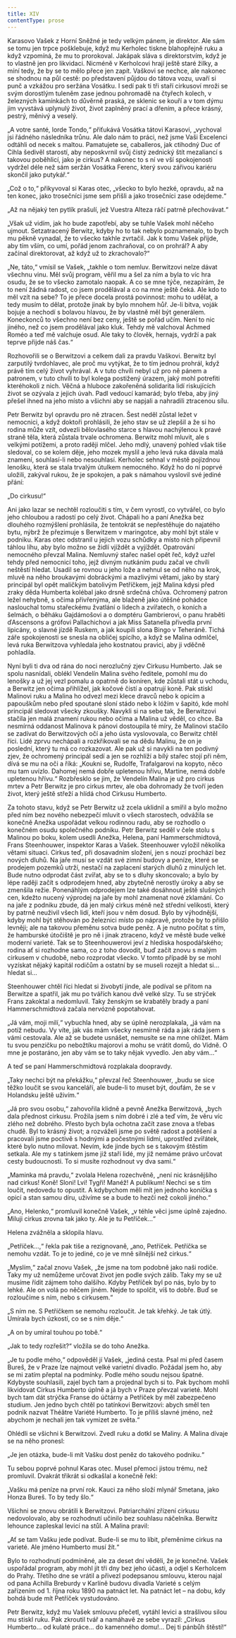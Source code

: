 ```yaml
---
title: XIV
contentType: prose
---
```


<section>

Karasovo Vašek z Horní Sněžné je tedy velkým pánem, je direktor. Ale sám se tomu jen trpce pošklebuje, když mu Kerholec tiskne blahopřejně ruku a když vzpomíná, že mu to prorokoval. Jakápak sláva s direktorstvím, když je to vlastně jen pro likvidaci. Nicméně v Kerholcovi hrají ještě staré žilky, a míní tedy, že by se to mělo přece jen zapít. Vaškovi se nechce, ale nakonec se shodnou na půl cestě: po představení půjdou do tátova vozu, uvaří si punč a vzkážou pro seržána Vosátku. I sedí pak ti tři staří cirkusoví mroži se svým dorostlým tuleněm zase jednou pohromadě na čtyřech kolech, v železných kamínkách to důvěrně praská, ze sklenic se kouří a v tom dýmu jim vyvstává uplynulý život, život zaplněný prací a dřením, a přece krásný, pestrý, měnivý a veselý.

„A votre santé, lorde Tondo,“ přiťukává Vosátka tátovi Karasovi, „vychoval jsi řádného následníka trůnu. Ale dalo nám to práci, než jsme Vaši Excelenci odtáhli od necek s maltou. Pamatujete se, caballeros, jak ctihodný Duc of Cihla šedivěl starostí, aby neposkvrnil svůj čistý zednický štít mezaliancí s takovou poběhlicí, jako je cirkus? A nakonec to s ní ve vší spokojenosti vydržel déle než sám seržán Vosátka Ferenc, který svou zářivou kariéru skončil jako putykář.“

„Což o to,“ přikyvoval si Karas otec, „všecko to bylo hezké, opravdu, až na ten konec, jako trosečníci jsme sem přišli a jako trosečníci zase odejdeme.“

„Až na nějaký ten pytlík prašulí, jež Vuestra Alteza ráčí patrně přechovávat.“

„Však už vidím, jak ho bude zapotřebí, aby se tuhle Vašek mohl něčeho ujmout. Setzatracený Berwitz, kdyby ho to tak nebylo poznamenalo, to bych mu pěkně vynadal, že to všecko takhle zvrtačil. Jak k tomu Vašek přijde, aby tím vším, co umí, pořád jenom zachraňoval, co on prohrál? A aby začínal direktorovat, až když už to zkrachovalo?“

„Ne, táto,“ vmísil se Vašek, „takhle o tom nemluv. Berwitzovi nelze dávat všechnu vinu. Měl svůj program, věřil mu a šel za ním a byla to víc hra osudu, že se to všecko zamotalo naopak. A co se mne týče, nezapírám, že to není žádná radost, co jsem prodělával a co na mne ještě čeká. Ale kdo to měl vzít na sebe? To je přece docela prostá povinnost: mohu to udělat, a tedy musím to dělat, protože jinak by bylo mnohem hůř. Je-li bitva, voják bojuje a nechodí s bolavou hlavou, že by vlastně měl být generálem. Koneckonců to všechno není bez ceny, ještě se pořád učím. Není to nic jiného, než co jsem prodělával jako kluk. Tehdy mě valchoval Achmed Roméo a teď mě valchuje osud. Ale taky to člověk, hernajs, vydrží a pak teprve přijde náš čas.“

Rozhovořili se o Berwitzovi a celkem dali za pravdu Vaškovi. Berwitz byl zarputilý tvrdohlavec, ale proč mu vytýkat, že to tím jednou prohrál, když právě tím celý život vyhrával. A v tuto chvíli nebyl už pro ně pánem a patronem, v tuto chvíli to byl kolega postižený úrazem, jaký mohl potrefiti kteréhokoli z nich. Věčná a hluboce zakořeněná solidarita lidí riskujících život se ozývala z jejich úvah. Padl vedoucí kamarád; bylo třeba, aby jiný přešel ihned na jeho místo a všichni aby se napjali a nahradili ztracenou sílu.

Petr Berwitz byl opravdu pro ně ztracen. Šest neděl zůstal ležet v nemocnici, a když doktoři prohlásili, že jeho stav se už zlepšil a že si ho rodina může vzít, odvezli bělovlasého starce s hlavou nachýlenou k pravé straně těla, která zůstala trvale ochromena. Berwitz mohl mluvit, ale s velkými potížemi, a proto raději mlčel. Jeho mdlý, unavený pohled však tiše sledoval, co se kolem děje, jeho mozek myslil a jeho levá ruka dávala malá znamení, souhlasí-li nebo nesouhlasí. Kerholec sehnal v městě pojízdnou lenošku, která se stala trvalým útulkem nemocného. Když ho do ní poprvé uložili, zakýval rukou, že je spokojen, a pak s námahou vyslovil své jediné přání:

„Do cirkusu!“

Ani jako lazar se nechtěl rozloučiti s tím, v čem vyrostl, co vytvářel, co bylo jeho chloubou a radostí po celý život. Chápali ho a paní Anežka bez dlouhého rozmýšlení prohlásila, že tentokrát se nepřestěhuje do najatého bytu, nýbrž že přezimuje s Berwitzem v maringotce, aby mohl být stále v podniku. Karas otec odstranil u jejich vozu schůdky a místo nich připevnil táhlou líhu, aby bylo možno se židlí vjíždět a vyjíždět. Opatrování nemocného převzal Malina. Nemluvný stařec našel opět řeč, když uzřel tehdy před nemocnicí toho, jejž divným nutkáním pudu začal ve chvíli neštěstí hledat. Usadil se rovnou u jeho lože a nehnul se od něho na krok, mluvě na něho broukavými dobráckými a mazlivými větami, jako by starý principál byl opět maličkým batolivým Petříčkem, jejž Malina kdysi před zraky děda Humberta kolébal jako drsně srdečná chůva. Ochromený patron ležel nehybně, s očima přivřenýma, ale blaženě jako útěšné pohádce naslouchal tomu stařeckému žvatlání o lidech a zvířatech, o koních a šelmách, o běháku Gajdámošovi a o domptéru Gambrierovi, o panu hraběti ďAscensons a grófovi Pallachichovi a jak Miss Satanella přivedla první lipicány, o slavné jízdě Ruskem, a jak koupili slona Bingo v Teheráně. Tichá záře spokojenosti se snesla na obličej spícího, a když se Malina odmlčel, levá ruka Berwitzova vyhledala jeho kostnatou pravici, aby ji vděčně pohladila.

Nyní byli ti dva od rána do noci nerozlučný zjev Cirkusu Humberto. Jak se spolu nasnídali, oblékl Vendelín Malina svého ředitele, pomohl mu do lenošky a už jej vezl pomalu a opatrně do koníren, kde zůstali stát u vchodu, a Berwitz jen očima přihlížel, jak kočové čistí a opatrují koně. Pak stiskl Malinovi ruku a Malina ho odvezl mezi klece dravců nebo k opicím a papouškům nebo před spoutané sloní stádo nebo k lóžím v šapitó, kde mohl principál sledovat všecky zkoušky. Navykli si na sebe tak, že Berwitzovi stačila jen malá znamení rukou nebo očima a Malina už věděl, co chce. Ba nesmírná oddanost Malinova k pánovi dostoupila té míry, že Malinovi stačilo se zadívat do Berwitzových očí a jeho ústa vyslovovala, co Berwitz chtěl říci. Lidé zprvu nechápali a rozkřikovali se na dědu Malinu, že on je poslední, který tu má co rozkazovat. Ale pak už si navykli na ten podivný zjev, že ochromený principál sedí a jen se rozhlíží a bílý stařec stojí při něm, dívá se mu na oči a říká: „Koukni se, Rudolfe, Trafalgarovi na kopyto, něco mu tam uvízlo. Dahomej nemá dobře upletenou hřívu, Martine, nemá dobře upletenou hřívu.“ Rozbřesklo se jim, že Vendelín Malina je už pro cirkus mrtev a Petr Berwitz je pro cirkus mrtev, ale oba dohromady že tvoří jeden život, který ještě střeží a hlídá chod Cirkusu Humberto.

Za tohoto stavu, když se Petr Berwitz už zcela uklidnil a smířil a bylo možno před ním bez nového nebezpečí mluvit o všech starostech, odvážila se konečně Anežka uspořádat velkou rodinnou radu, aby se rozhodlo o konečném osudu společného podniku. Petr Berwitz seděl v čele stolu s Malinou po boku, kolem usedli Anežka, Helena, paní Hammerschmidtová, Frans Steenhouwer, inspektor Karas a Vašek. Steenhouwer vyložil několika větami situaci. Cirkus teď, při dosavadním složení, jen s nouzí prochází bez nových dluhů. Na jaře musí se vzdát své zimní budovy a peníze, které se prodejem pozemků utrží, nestačí na zaplacení starých dluhů z minulých let. Bude nutno odprodat část zvířat, aby se to s dluhy skoncovalo; a bylo by lépe raději začít s odprodejem hned, aby zbytečně nerostly úroky a aby se zmenšila režie. Ponenáhlým odprodejem lze také dosáhnout ještě slušných cen, kdežto nucený výprodej na jaře by mohl znamenat nové zklamání. Co na jaře z podniku zbude, dá jen malý cirkus méně než střední velikosti, který by patrně neuživil všech lidí, kteří jsou v něm dosud. Bylo by výhodnější, kdyby mohl být stěhován po železnici místo po nápravě, protože by to přišlo levněji; ale na takovou přeměnu sotva bude peněz. A je nutno počítat s tím, že hamburské útočiště je pro ně i jinak ztraceno, když ve městě bude velké moderní varieté. Tak se to Steenhouwerovi jeví z hlediska hospodářského; rodina ať si rozhodne sama, co z toho dovodit, buď začít znovu s malým cirkusem v chudobě, nebo rozprodat všecko. V tomto případě by se mohl vyzískat nějaký kapitál rodičům a ostatní by se museli rozejít a hledat si… hledat si…

Steenhouwer chtěl říci hledat si živobytí jinde, ale podíval se přitom na Berwitze a spatřil, jak mu po tvářích kanou dvě velké slzy. Tu se strýček Frans zakoktal a nedomluvil. Taky ženským se krabatěly brady a paní Hammerschmidtová začala nervózně popotahovat.

„Já vám, moji milí,“ vybuchla hned, aby se úplně nerozplakala, „já vám na potíž nebudu. Vy víte, jak vás mám všecky nesmírně ráda a jak ráda jsem s vámi cestovala. Ale až se budete usnášet, nemusíte se na mne ohlížet. Mám tu svou penzičku po nebožtíku majorovi a mohu se vrátit domů, do Vídně. O mne je postaráno, jen aby vám se to taky nějak vyvedlo. Jen aby vám…“

A teď se paní Hammerschmidtová rozplakala doopravdy.

„Taky nechci být na překážku,“ převzal řeč Steenhouwer, „budu se sice těžko loučit se svou kanceláří, ale bude-li to muset být, doufám, že se v Holandsku ještě uživím.“

„Já pro svou osobu,“ zahovořila klidně a pevně Anežka Berwitzová, „bych dala přednost cirkusu. Prožila jsem s ním dobré i zlé a teď vím, že věru víc zlého než dobrého. Přesto bych byla ochotna začít zase znova a třebas chudě. Byl to krásný život; a rozváželi jsme po světě radost a potěšení a pracovali jsme poctivě s hodnými a počestnými lidmi, uprostřed zvířátek, které bylo nutno milovat. Nevím, kde jinde bych se s takovým štěstím setkala. Ale my s tatínkem jsme již staří lidé, my již nemáme právo určovat cesty budoucnosti. To si musíte rozhodnout vy dva sami.“

„Maminka má pravdu,“ zvolala Helena rozechvěně, „není nic krásnějšího nad cirkus! Koně! Sloni! Lvi! Tygři! Manéž! A publikum! Nechci se s tím loučit, nedovedu to opustit. A kdybychom měli mít jen jednoho koníčka s opicí a stan samou díru, uživíme se a bude to hezčí než cokoli jiného.“

„Ano, Helenko,“ promluvil konečně Vašek, „v téhle věci jsme úplně zajedno. Miluji cirkus zrovna tak jako ty. Ale je tu Petříček…“

Helena zvážněla a sklopila hlavu.

„Petříček…,“ řekla pak tiše a rezignovaně, „ano, Petříček. Petříčka se nemohu vzdát. To je to jediné, co je ve mně silnější než cirkus.“

„Myslím,“ začal znovu Vašek, „že jsme na tom podobně jako naši rodiče. Taky my už nemůžeme určovat život jen podle svých zálib. Taky my se už musíme řídit zájmem toho dalšího. Kdyby Petříček byl po nás, bylo by to lehké. Ale on volá po něčem jiném. Nejde to spolčit, víš to dobře. Buď se rozloučíme s ním, nebo s cirkusem.“

„S ním ne. S Petříčkem se nemohu rozloučit. Je tak křehký. Je tak útlý. Umírala bych úzkostí, co se s ním děje.“

„A on by umíral touhou po tobě.“

„Jak to tedy rozřešit?“ vložila se do toho Anežka.

„Je tu podle mého,“ odpověděl jí Vašek, „jediná cesta. Psal mi před časem Bureš, že v Praze lze najmout velké varietní divadlo. Požádal jsem ho, aby se mi zatím přeptal na podmínky. Podle mého soudu nejsou špatné. Kdybyste souhlasili, zajel bych tam a projednal bych si to. Pak bychom mohli likvidovat Cirkus Humberto úplně a já bych v Praze převzal varieté. Mohl bych tam dát strýčka Franse do účtárny a Petříček by měl zabezpečeno studium. Jen jedno bych chtěl po tatínkovi Berwitzovi: abych směl ten podnik nazvat Théâtre Variété Humberto. To je příliš slavné jméno, než abychom je nechali jen tak vymizet ze světa.“

Ohlédli se všichni k Berwitzovi. Zvedl ruku a dotkl se Maliny. A Malina dívaje se na něho pronesl:

„Je jen otázka, bude-li mít Vašku dost peněz do takového podniku.“

Tu sebou poprvé pohnul Karas otec. Musel přemoci jistou trému, než promluvil. Dvakrát třikrát si odkašlal a konečně řekl:

„Vašku má peníze na první rok. Kauci za něho složí mlynář Smetana, jako Honza Bureš. To by tedy šlo.“

Všichni se znovu obrátili k Berwitzovi. Patriarchální zřízení cirkusu nedovolovalo, aby se rozhodnutí učinilo bez souhlasu náčelníka. Berwitz lehounce zapleskal levicí na stůl. A Malina pravil:

„Ať se tam Vašku jede podívat. Bude-li se mu to líbit, přeměníme cirkus na varieté. Ale jméno Humberto musí žít.“

Bylo to rozhodnutí podmíněné, ale za deset dní věděli, že je konečné. Vašek uspořádal program, aby mohl jít tři dny bez jeho účasti, a odjel s Kerholcem do Prahy. Třetího dne se vrátil a přivezl podepsanou smlouvu, kterou najal od pana Achilla Breburdy v Karlíně budovu divadla Varieté s celým zařízením od 1. října roku 1890 na patnáct let. Na patnáct let – na dobu, kdy bohdá bude mít Petříček vystudováno.

Petr Berwitz, když mu Vašek smlouvu přečetl, vytáhl levici a strašlivou silou mu stiskl ruku. Pak zkroutil tvář a namáhavě ze sebe vyrazil: „Cirkus Humberto… od kulaté práce… do kamenného domu!… Dej ti pánbůh štěstí!“

</section>
